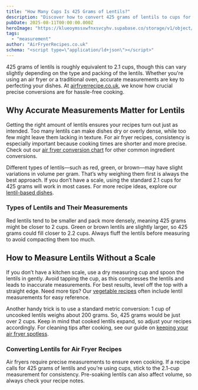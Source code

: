 ```yaml
---
title: "How Many Cups Is 425 Grams of Lentils?"
description: "Discover how to convert 425 grams of lentils to cups for perfect air fryer recipes every time. Get accurate measurements in seconds!"
pubDate: 2025-08-11T00:00:00.000Z
heroImage: "https://klueoymssxwfnxsvcyhv.supabase.co/storage/v1/object/public/md/how-many-cups-is-425-grams-of-lentils-11c80334.webp"
tags:
  - "measurement"
author: "AirFryerRecipes.co.uk"
schema: "<script type=\"application/ld+json\"></script>"
---
```


<p>425 grams of lentils is roughly equivalent to 2.1 cups, though this can vary slightly depending on the type and packing of the lentils. Whether you're using an air fryer or a traditional oven, accurate measurements are key to perfecting your dishes. At <a href=https://www.airfryerrecipe.co.uk>airfryerrecipe.co.uk</a>, we know how crucial precise conversions are for hassle-free cooking.</p>  

<h2>Why Accurate Measurements Matter for Lentils</h2>  
<p>Getting the right amount of lentils ensures your recipes turn out just as intended. Too many lentils can make dishes dry or overly dense, while too few might leave them lacking in texture. For air fryer recipes, consistency is especially important because cooking times are shorter and more precise. Check out our <a href=https://www.airfryerrecipe.co.uk/air-fryer-conversion-chart>air fryer conversion chart</a> for other common ingredient conversions.</p>  

<p>Different types of lentils—such as red, green, or brown—may have slight variations in volume per gram. That’s why weighing them first is always the best approach. If you don’t have a scale, using the standard 2.1 cups for 425 grams will work in most cases. For more recipe ideas, explore our <a href=https://www.airfryerrecipe.co.uk/recipes>lentil-based dishes</a>.</p>  

<h3>Types of Lentils and Their Measurements</h3>  
<p>Red lentils tend to be smaller and pack more densely, meaning 425 grams might be closer to 2 cups. Green or brown lentils are slightly larger, so 425 grams could fill closer to 2.2 cups. Always fluff the lentils before measuring to avoid compacting them too much.</p>  

<h2>How to Measure Lentils Without a Scale</h2>  
<p>If you don’t have a kitchen scale, use a dry measuring cup and spoon the lentils in gently. Avoid tapping the cup, as this compresses the lentils and leads to inaccurate measurements. For best results, level off the top with a straight edge. Need more tips? Our <a href=https://www.airfryerrecipe.co.uk/recipe-category/vegetables>vegetable recipes</a> often include lentil measurements for easy reference.</p>  

<p>Another handy trick is to use a standard metric conversion: 1 cup of uncooked lentils weighs about 200 grams. So, 425 grams would be just over 2 cups. Keep in mind that cooked lentils expand, so adjust your recipes accordingly. For cleaning tips after cooking, see our guide on <a href=https://www.airfryerrecipe.co.uk/air-fryer-cleaner>keeping your air fryer spotless</a>.</p>  

<h3>Converting Lentils for Air Fryer Recipes</h3>  
<p>Air fryers require precise measurements to ensure even cooking. If a recipe calls for 425 grams of lentils and you’re using cups, stick to the 2.1-cup measurement for consistency. Pre-soaking lentils can also affect volume, so always check your recipe notes.</p>